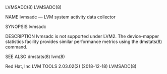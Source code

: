LVMSADC(8)                                                                                                                                                                                         LVMSADC(8)

NAME
       lvmsadc — LVM system activity data collector

SYNOPSIS
       lvmsadc

DESCRIPTION
       lvmsadc is not supported under LVM2. The device-mapper statistics facility provides similar performance metrics using the dmstats(8) command.

SEE ALSO
       dmstats(8) lvm(8)

Red Hat, Inc                                                                          LVM TOOLS 2.03.02(2) (2018-12-18)                                                                            LVMSADC(8)
